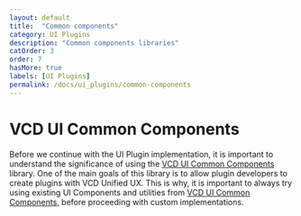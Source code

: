 ```yaml
---
layout: default
title:  "Common components"
category: UI Plugins
description: "Common components libraries"
catOrder: 3
order: 7
hasMore: true
labels: [UI Plugins]
permalink: /docs/ui_plugins/common-components
---
```

# VCD UI Common Components
Before we continue with the UI Plugin implementation, it is important to understand the significance of using the [VCD UI Common Components][ui-components] library.
One of the main goals of this library is to allow plugin developers to create plugins with VCD Unified UX. This is why, 
it is important to always try using existing UI Components and utilities from [VCD UI Common Components][ui-components], before
proceeding with custom implementations.

[ui-components]: https://vmware.github.io/vmware-cloud-director-ui-components/home